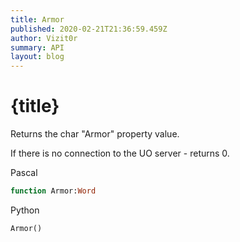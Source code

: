 ```yaml
---
title: Armor
published: 2020-02-21T21:36:59.459Z
author: Vizit0r
summary: API
layout: blog
---
```


# {title}

Returns the char "Armor" property value.

If there is no connection to the UO server - returns 0.

Pascal

```pascal
function Armor:Word

```



Python

```python
Armor()
```


